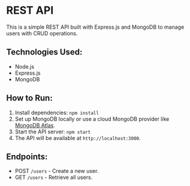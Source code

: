 # REST API

This is a simple REST API built with Express.js and MongoDB to manage users with CRUD operations.

## Technologies Used:
- Node.js
- Express.js
- MongoDB

## How to Run:
1. Install dependencies: `npm install`
2. Set up MongoDB locally or use a cloud MongoDB provider like [MongoDB Atlas](https://www.mongodb.com/cloud/atlas).
3. Start the API server: `npm start`
4. The API will be available at `http://localhost:3000`.

## Endpoints:
- POST `/users` - Create a new user.
- GET `/users` - Retrieve all users.
